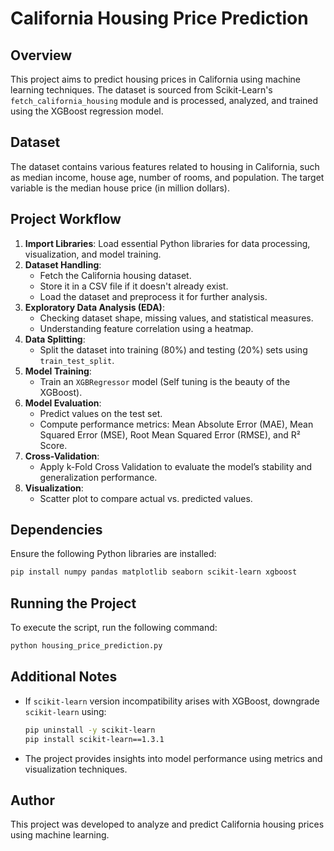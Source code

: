 # California Housing Price Prediction

## Overview
This project aims to predict housing prices in California using machine learning techniques. The dataset is sourced from Scikit-Learn's `fetch_california_housing` module and is processed, analyzed, and trained using the XGBoost regression model.

## Dataset
The dataset contains various features related to housing in California, such as median income, house age, number of rooms, and population. The target variable is the median house price (in million dollars).

## Project Workflow
1. **Import Libraries**: Load essential Python libraries for data processing, visualization, and model training.
2. **Dataset Handling**:
   - Fetch the California housing dataset.
   - Store it in a CSV file if it doesn't already exist.
   - Load the dataset and preprocess it for further analysis.
3. **Exploratory Data Analysis (EDA)**:
   - Checking dataset shape, missing values, and statistical measures.
   - Understanding feature correlation using a heatmap.
4. **Data Splitting**:
   - Split the dataset into training (80%) and testing (20%) sets using `train_test_split`.
5. **Model Training**:
   - Train an `XGBRegressor` model (Self tuning is the beauty of the XGBoost).
6. **Model Evaluation**:
   - Predict values on the test set.
   - Compute performance metrics: Mean Absolute Error (MAE), Mean Squared Error (MSE), Root Mean Squared Error (RMSE), and R² Score.
7. **Cross-Validation**:
   - Apply k-Fold Cross Validation to evaluate the model’s stability and generalization performance.
8. **Visualization**:
   - Scatter plot to compare actual vs. predicted values.

## Dependencies
Ensure the following Python libraries are installed:
```bash
pip install numpy pandas matplotlib seaborn scikit-learn xgboost
```

## Running the Project
To execute the script, run the following command:
```bash
python housing_price_prediction.py
```

## Additional Notes
- If `scikit-learn` version incompatibility arises with XGBoost, downgrade `scikit-learn` using:
  ```bash
  pip uninstall -y scikit-learn
  pip install scikit-learn==1.3.1
  ```
- The project provides insights into model performance using metrics and visualization techniques.

## Author
This project was developed to analyze and predict California housing prices using machine learning.

